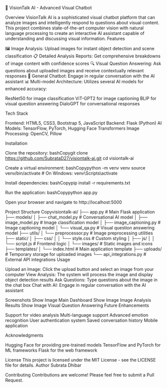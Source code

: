 🤖 VisionTalk AI - Advanced Visual Chatbot

Overview
VisionTalk AI is a sophisticated visual chatbot platform that can analyze images and intelligently respond to questions about visual content. This project combines state-of-the-art computer vision with natural language processing to create an interactive AI assistant capable of understanding and discussing visual information.
Features

🖼️ Image Analysis: Upload images for instant object detection and scene classification
📋 Detailed Analysis Reports: Get comprehensive breakdowns of image content with confidence scores
🔍 Visual Question Answering: Ask questions about uploaded images and receive contextually relevant responses
💬 General Chatbot: Engage in regular conversation with the AI assistant
📊 Multi-model Architecture: Utilizes several AI models for enhanced accuracy:

ResNet50 for image classification
ViT-GPT2 for image captioning
BLIP for visual question answering
DialoGPT for conversational responses



Tech Stack

Frontend: HTML5, CSS3, Bootstrap 5, JavaScript
Backend: Flask (Python)
AI Models: TensorFlow, PyTorch, Hugging Face Transformers
Image Processing: OpenCV, Pillow

Installation

Clone the repository:
bashCopygit clone https://github.com/SubrataD27/visiontalk-ai.git
cd visiontalk-ai

Create a virtual environment:
bashCopypython -m venv venv
source venv/bin/activate  # On Windows: venv\Scripts\activate

Install dependencies:
bashCopypip install -r requirements.txt

Run the application:
bashCopypython app.py

Open your browser and navigate to http://localhost:5000

Project Structure
Copyvisiontalk-ai/
├── app.py                  # Main Flask application
├── models/
│   ├── chat_model.py       # Conversational AI model
│   ├── image_model.py      # Image classification model
│   ├── image_captioning.py # Image captioning model
│   └── visual_qa.py        # Visual question answering model
├── utils/
│   └── preprocessor.py     # Image preprocessing utilities
├── static/
│   ├── css/
│   │   └── style.css       # Custom styling
│   ├── js/
│   │   └── script.js       # Frontend logic
│   └── images/             # Static images and icons
├── templates/
│   └── index.html          # Main application template
├── uploads/                # Temporary storage for uploaded images
└── api_integrations.py     # External API integrations
Usage

Upload an Image: Click the upload button and select an image from your computer
View Analysis: The system will process the image and display object detection results
Ask Questions: Type questions about the image in the chat box
Chat with AI: Engage in regular conversation with the AI assistant

Screenshots
Show Image
Main Dashboard
Show Image
Image Analysis Results
Show Image
Visual Question Answering
Future Enhancements

 Support for video analysis
 Multi-language support
 Advanced emotion recognition
 User authentication system
 Saved conversation history
 Mobile application

Acknowledgments

Hugging Face for providing pre-trained models
TensorFlow and PyTorch for ML frameworks
Flask for the web framework

License
This project is licensed under the MIT License - see the LICENSE file for details.
Author
Subrata Dhibar

Contributing
Contributions are welcome! Please feel free to submit a Pull Request.